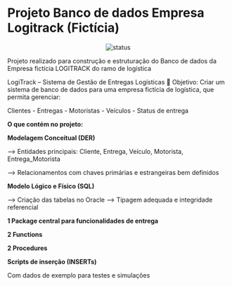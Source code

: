 # Projeto Banco de dados Empresa Logitrack (Fictícia)

<p align="center">
  <img src="https://img.shields.io/badge/status-em%20andamento-yellow" alt="status">
</p>

Projeto realizado para construção e estruturação do Banco de dados da Empresa fictícia LOGITRACK do ramo de logística

LogiTrack – Sistema de Gestão de Entregas Logísticas
🎯 Objetivo:
Criar um sistema de banco de dados para uma empresa fictícia de logística, que permita gerenciar:

Clientes - Entregas - Motoristas - Veículos - Status de entrega


**O que contém no projeto:**

**Modelagem Conceitual (DER)**

--> Entidades principais: Cliente, Entrega, Veículo, Motorista, Entrega_Motorista

--> Relacionamentos com chaves primárias e estrangeiras bem definidos

**Modelo Lógico e Físico (SQL)**

--> Criação das tabelas no Oracle
--> Tipagem adequada e integridade referencial

**1 Package central para funcionalidades de entrega**

**2 Functions**

**2 Procedures**

**Scripts de inserção (INSERTs)**

Com dados de exemplo para testes e simulações
